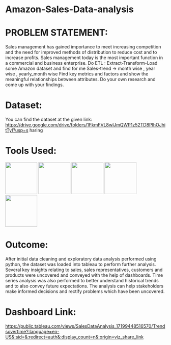 # Amazon-Sales-Data-analysis
# PROBLEM STATEMENT:
Sales management has gained importance to meet increasing competition and the need
for improved methods of distribution to reduce cost and to increase profits. Sales
management today is the most important function in a commercial and business
enterprise.
Do ETL : Extract-Transform-Load some Amazon dataset and find for me
Sales-trend -> month wise , year wise , yearly_month wise
Find key metrics and factors and show the meaningful relationships between attributes.
Do your own research and come up with your findings.

# Dataset: 
You can find the dataset at the given link:
https://drive.google.com/drive/folders/1FkmFVL8wlJmQWP1z52TD8PlhOJhitTyI?usp=s
haring

# Tools Used:
<img src="https://github.com/Adithya554/Amazon-Sales-Data-analysis/assets/137275981/0f48c863-31dd-4f08-8563-dd7e474d77e8" width="100" height="100">
<img src="https://github.com/Adithya554/Amazon-Sales-Data-analysis/assets/137275981/8c81f3d6-1f81-47c7-8a37-52e8b6701e00" width="100" height="100">
<img src="https://github.com/Adithya554/Amazon-Sales-Data-analysis/assets/137275981/44bc32ea-5f3f-4cfc-b911-35550528058f" width="100" height="100">
<img src= "https://github.com/Adithya554/Amazon-Sales-Data-analysis/assets/137275981/bbb3026f-4a57-470d-ba17-efa0e99c0d3e" width="100" height="100">
<img src="https://github.com/Adithya554/Amazon-Sales-Data-analysis/assets/137275981/5d61cbac-9dc8-45a5-a4f0-28084f237ba3" width="100" height="100">

# Outcome:
After initial data cleaning and exploratory data analysis performed using python, the dataset was loaded into tableau to perform further analysis. Several key insights relating to sales, sales representatives, customers and products were uncovered and conveyed with the help of dashboards. Time series analysis was also performed to better understand historical trends and to also convey future expectations. The analysis can help stakeholders make informed decisions and rectify problems which have been uncovered.

# Dashboard Link:
https://public.tableau.com/views/SalesDataAnalysis_17199448516570/Trendsovertime?:language=en-US&:sid=&:redirect=auth&:display_count=n&:origin=viz_share_link

